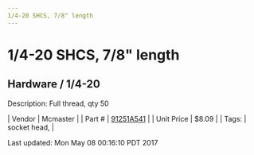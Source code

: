 ```yaml
---
1/4-20 SHCS, 7/8" length
---
```

# 1/4-20 SHCS, 7/8" length
## Hardware / 1/4-20
Description: 	Full thread, qty 50 

| Vendor | Mcmaster | 
| Part # | [91251A541](https://www.mcmaster.com/#91251A541) | 
| Unit Price | $8.09 | 
| Tags: | socket head,  | 

Last updated: Mon May 08 00:16:10 PDT 2017